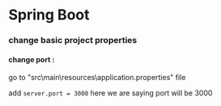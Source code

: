 # Spring Boot

### change basic project properties

#### change port :
go to "src\main\resources\application.properties" file

add `server.port = 3000`  here we are saying port will be 3000